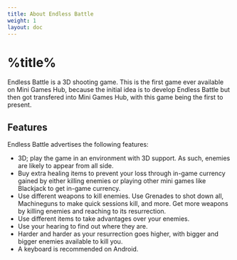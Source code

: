 ```yaml
---
title: About Endless Battle
weight: 1
layout: doc
---
```

# %title%
Endless Battle is a 3D shooting game. This is the first game ever available on Mini Games Hub, because the initial idea is to develop Endless Battle but then got transfered into Mini Games Hub, with this game being the first to present.

## Features
Endless Battle advertises the following features:
- 3D; play the game in an environment with 3D support. As such, enemies are likely to appear from all side.
- Buy extra healing items to prevent your loss through in-game currency gained by either killing enemies or playing other mini games like Blackjack to get in-game currency.
- Use different weapons to kill enemies. Use Grenades to shot down all, Machineguns to make quick sessions kill, and more. Get more weapons by killing enemies and reaching to its resurrection.
- Use different items to take advantages over your enemies.
- Use your hearing to find out where they are.
- Harder and harder as your resurrection goes higher, with bigger and bigger enemies available to kill you.
- A keyboard is recommended on Android.